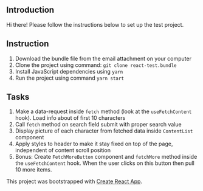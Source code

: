 ## Introduction
Hi there! Please follow the instructions below to set up the test project.

## Instruction
1. Download the bundle file from the email attachment on your computer
2. Clone the project using command: `git clone react-test.bundle`
3. Install JavaScript dependencies using `yarn`
4. Run the project using command `yarn start`

## Tasks
1. Make a data-request inside `fetch` method (look at the `useFetchContent` hook). Load info about of first 10 characters
2. Call `fetch` method on search field submit with proper search value
3. Display picture of each character from fetched data inside `ContentList` component
4. Apply styles to header to make it stay fixed on top of the page, independent of content scroll position
5. Bonus: Create `FetchMoreButton` component and `fetchMore` method inside the `useFetchContent` hook. When the user clicks on this button then pull 10 more items.


This project was bootstrapped with [Create React App](https://github.com/facebook/create-react-app).
